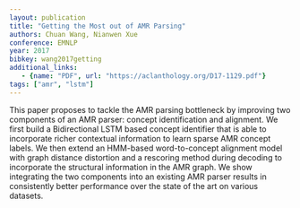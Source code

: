 ```yaml
---
layout: publication
title: "Getting the Most out of AMR Parsing"
authors: Chuan Wang, Nianwen Xue
conference: EMNLP
year: 2017
bibkey: wang2017getting
additional_links:
   - {name: "PDF", url: "https://aclanthology.org/D17-1129.pdf"}
tags: ["amr", "lstm"]
---
```

This paper proposes to tackle the AMR parsing bottleneck by improving two components of an AMR parser: concept identification and alignment. We first build a Bidirectional LSTM based concept identifier that is able to incorporate richer contextual information to learn sparse AMR concept labels. We then extend an HMM-based word-to-concept alignment model with graph distance distortion and a rescoring method during decoding to incorporate the structural information in the AMR graph. We show integrating the two components into an existing AMR parser results in consistently better performance over the state of the art on various datasets.
